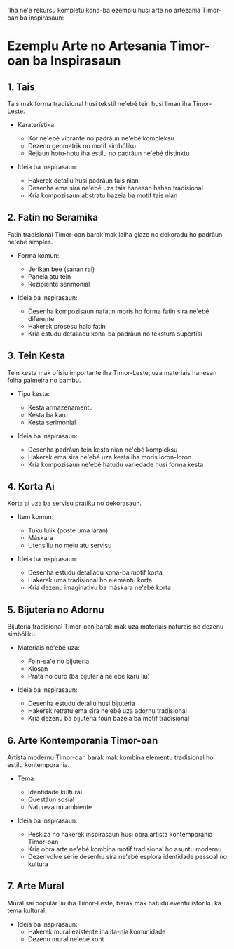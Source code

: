 'Iha ne'e rekursu kompletu kona-ba ezemplu husi arte no artezania Timor-oan ba inspirasaun:

# Ezemplu Arte no Artesania Timor-oan ba Inspirasaun

## 1. Tais

Tais mak forma tradisional husi tekstil ne'ebé tein husi liman iha Timor-Leste.

- Karaterístika:
   * Kór ne'ebé vibrante no padrãun ne'ebé kompleksu
   * Dezenu geometrik no motif simbóliku
   * Rejiaun hotu-hotu iha estilu no padrãun ne'ebé distinktu

- Ideia ba inspirasaun:
   * Hakerek detallu husi padrãun tais nian
   * Desenha ema sira ne'ebé uza tais hanesan hahan tradisional
   * Kria kompozisaun abstratu bazeia ba motif tais nian

## 2. Fatin no Seramika

Fatin tradisional Timor-oan barak mak laiha glaze no dekoradu ho padrãun ne'ebé simples.

- Forma komun:
  * Jerikan bee (sanan rai)
  * Panela atu tein
  * Rezipiente serimonial

- Ideia ba inspirasaun:
  * Desenha kompozisaun nafatin moris ho forma fatin sira ne'ebé diferente
  * Hakerek prosesu halo fatin
  * Kria estudu detalladu kona-ba padrãun no tekstura superfísi 

## 3. Tein Kesta

Tein kesta mak ofísiu importante iha Timor-Leste, uza materiais hanesan folha palmeira no bambu.

- Tipu kesta:
  * Kesta armazenamentu
  * Kesta ba karu
  * Kesta serimonial

- Ideia ba inspirasaun:
  * Desenha padrãun tein kesta nian ne'ebé kompleksu
  * Hakerek ema sira ne'ebé uza kesta iha moris loron-loron
  * Kria kompozisaun ne'ebé hatudu variedade husi forma kesta

## 4. Korta Ai

Korta ai uza ba servisu prátiku no dekorasaun.

- Item komun:
  * Tuku lulik (poste uma laran)
  * Máskara
  * Utensíliu no meiu atu servisu

- Ideia ba inspirasaun:
  * Desenha estudu detalladu kona-ba motif korta
  * Hakerek uma tradisional ho elementu korta
  * Kria dezenu imaginativu ba máskara ne'ebé korta

## 5. Bijuteria no Adornu

Bijuteria tradisional Timor-oan barak mak uza materiais naturais no dezenu simbóliku.

- Materiais ne'ebé uza:
  * Foin-sa'e no bijuteria
  * Klosan
  * Prata no ouro (ba bijuteria ne'ebé karu liu)

- Ideia ba inspirasaun:
  * Desenha estudu detallu husi bijuteria
  * Hakerek retratu ema sira ne'ebé uza adornu tradisional
  * Kria dezenu ba bijuteria foun bazeia ba motif tradisional

## 6. Arte Kontemporania Timor-oan

Artista modernu Timor-oan barak mak kombina elementu tradisional ho estilu kontemporania.

- Tema:
  * Identidade kultural
  * Questãun sosial
  * Natureza no ambiente

- Ideia ba inspirasaun:
  * Peskiza no hakerek inspirasaun husi obra artista kontemporania Timor-oan
  * Kria obra arte ne'ebé kombina motif tradisional ho asuntu modernu
  * Dezenvolve série desenhu sira ne'ebé esplora identidade pessoal no kultura

## 7. Arte Mural

Mural sai populár liu iha Timor-Leste, barak mak hatudu eventu istóriku ka tema kultural.

- Ideia ba inspirasaun:
  * Hakerek mural ezistente iha ita-nia komunidade
  * Dezenu mural ne'ebé kont